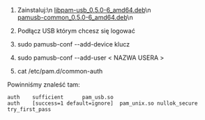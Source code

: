 1. Zainstaluj:\n
                [libpam-usb_0.5.0-6_amd64.deb](https://github.com/Sofmic/admin-man/raw/master/libpam-usb_0.5.0-6_amd64.deb)\n     
                [pamusb-common_0.5.0-6_amd64.deb](https://github.com/Sofmic/admin-man/raw/master/pamusb-common_0.5.0-6_amd64.deb)\n
  
2. Podłącz USB którym chcesz się logować

3. sudo pamusb-conf --add-device klucz

4. sudo pamusb-conf --add-user < NAZWA USERA >

5. cat /etc/pam.d/common-auth

Powinniśmy znaleść tam:
```
auth	sufficient      pam_usb.so 
auth	[success=1 default=ignore]	pam_unix.so nullok_secure try_first_pass
```
